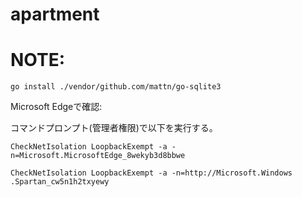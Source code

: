 # apartment


# NOTE:

```
go install ./vendor/github.com/mattn/go-sqlite3
```

Microsoft Edgeで確認:

コマンドプロンプト(管理者権限)で以下を実行する。
```
CheckNetIsolation LoopbackExempt -a -n=Microsoft.MicrosoftEdge_8wekyb3d8bbwe

CheckNetIsolation LoopbackExempt -a -n=http://Microsoft.Windows .Spartan_cw5n1h2txyewy
```
